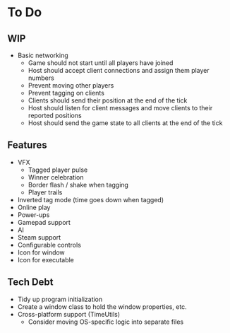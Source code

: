 # To Do

## WIP

- Basic networking
    - Game should not start until all players have joined
    - Host should accept client connections and assign them player numbers
    - Prevent moving other players
    - Prevent tagging on clients
    - Clients should send their position at the end of the tick
    - Host should listen for client messages and move clients to their reported positions
    - Host should send the game state to all clients at the end of the tick

## Features

- VFX
    - Tagged player pulse
    - Winner celebration
    - Border flash / shake when tagging
    - Player trails
- Inverted tag mode (time goes down when tagged)
- Online play
- Power-ups
- Gamepad support
- AI
- Steam support
- Configurable controls
- Icon for window
- Icon for executable

## Tech Debt

- Tidy up program initialization
- Create a window class to hold the window properties, etc.
- Cross-platform support (TimeUtils)
    - Consider moving OS-specific logic into separate files

